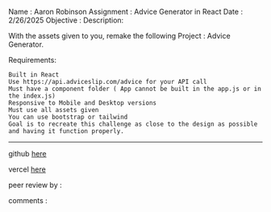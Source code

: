 Name : Aaron Robinson
Assignment : Advice Generator in React
Date : 2/26/2025
Objective :
Description:

With the assets given to you, remake the following Project : Advice Generator.


Requirements:

    Built in React
    Use https://api.adviceslip.com/advice for your API call
    Must have a component folder ( App cannot be built in the app.js or in the index.js)
    Responsive to Mobile and Desktop versions
    Must use all assets given
    You can use bootstrap or tailwind
    Goal is to recreate this challenge as close to the design as possible and having it function properly.

---

github [here](https://github.com/wraithio/advice-generator-app-main-2)

vercel [here](https://a-robinson-c5-budget.vercel.app/)

peer review by :

comments :
